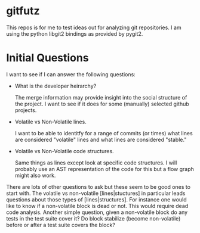 gitfutz
=======

This repos is for me to test ideas out for analyzing git repositories. I am
using the python libgit2 bindings as provided by pygit2.

Initial Questions
=================

I want to see if I can answer the following questions:

- What is the developer heirarchy?

  The merge information may provide insight into the social structure of the
  project. I want to see if it does for some (manually) selected github
  projects.

- Volatile vs Non-Volatile lines.

  I want to be able to identitfy for a range of commits (or times) what lines
  are considered "volatile" lines and what lines are considered "stable."

- Volatile vs Non-Volatile code structures.

  Same things as lines except look at specific code structures. I will probably
  use an AST representation of the code for this but a flow graph might also
  work.

There are lots of other questions to ask but these seem to be good ones to start
with. The volatile vs non-volatile [lines|stuctures] in particular leads
questions about those types of [lines|structures]. For instance one would like
to know if a non-volatile block is dead or not. This would require dead code
analysis. Another simple question, given a non-volatile block do any tests in
the test suite cover it? Do block stabilize (become non-volatile) before or
after a test suite covers the block?

